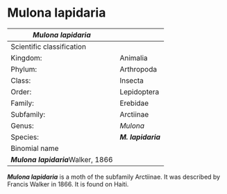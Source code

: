 # Mulona lapidaria

| *Mulona lapidaria* | |
| --- | --- |
| Scientific classification | |
| Kingdom: | Animalia |
| Phylum: | Arthropoda |
| Class: | Insecta |
| Order: | Lepidoptera |
| Family: | Erebidae |
| Subfamily: | Arctiinae |
| Genus: | *Mulona* |
| Species: | ***M. lapidaria*** |
| Binomial name | |
| ***Mulona lapidaria***Walker, 1866 | |

***Mulona lapidaria*** is a moth of the subfamily Arctiinae. It was described by Francis Walker in 1866\. It is found on Haiti.